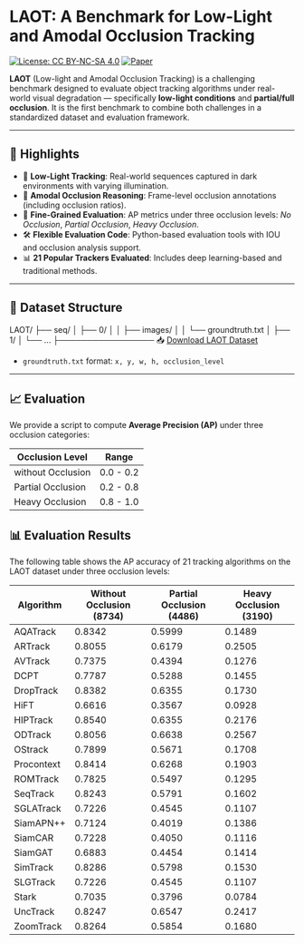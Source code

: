 # LAOT: A Benchmark for Low-Light and Amodal Occlusion Tracking

[![License: CC BY-NC-SA 4.0](https://img.shields.io/badge/License-CC%20BY--NC--SA%204.0-lightgrey.svg)](https://creativecommons.org/licenses/by-nc-sa/4.0/)
[![Paper](https://img.shields.io/badge/Paper-arXiv-red)](https://arxiv.org/abs/xxxx.xxxxx)

**LAOT** (Low-light and Amodal Occlusion Tracking) is a challenging benchmark designed to evaluate object tracking algorithms under real-world visual degradation — specifically **low-light conditions** and **partial/full occlusion**. It is the first benchmark to combine both challenges in a standardized dataset and evaluation framework.

---

## 🚀 Highlights

- 🌙 **Low-Light Tracking**: Real-world sequences captured in dark environments with varying illumination.
- 🧱 **Amodal Occlusion Reasoning**: Frame-level occlusion annotations (including occlusion ratios).
- 🧪 **Fine-Grained Evaluation**: AP metrics under three occlusion levels: *No Occlusion*, *Partial Occlusion*, *Heavy Occlusion*.
- 🛠️ **Flexible Evaluation Code**: Python-based evaluation tools with IOU and occlusion analysis support.
- 📊 **21 Popular Trackers Evaluated**: Includes deep learning-based and traditional methods.

---

## 📁 Dataset Structure
LAOT/
├── seq/
│ ├── 0/
│ │ ├── images/
│ │ └── groundtruth.txt
│ ├── 1/
│ └── ...
├─────────────────
📥 [Download LAOT Dataset](https://your-download-link.com/LAOT.zip)


- `groundtruth.txt` format: `x, y, w, h, occlusion_level`  

---

## 📈 Evaluation
We provide a script to compute **Average Precision (AP)** under three occlusion categories:

| Occlusion Level   | Range       |
|-------------------|-------------|
| without Occlusion | 0.0 - 0.2   |
| Partial Occlusion | 0.2 - 0.8   |
| Heavy Occlusion   | 0.8 - 1.0   |


## 📊 Evaluation Results

The following table shows the AP accuracy of 21 tracking algorithms on the LAOT dataset under three occlusion levels:

| Algorithm     | Without Occlusion (8734) | Partial Occlusion (4486) | Heavy Occlusion (3190) |
|---------------|---------------------------|----------------------------|--------------------------|
| AQATrack      | 0.8342                    | 0.5999                     | 0.1489                   |
| ARTrack       | 0.8055                    | 0.6179                     | 0.2505                   |
| AVTrack       | 0.7375                    | 0.4394                     | 0.1276                   |
| DCPT          | 0.7787                    | 0.5288                     | 0.1455                   |
| DropTrack     | 0.8382                    | 0.6355                     | 0.1730                   |
| HiFT          | 0.6616                    | 0.3567                     | 0.0928                   |
| HIPTrack      | 0.8540                    | 0.6355                     | 0.2176                   |
| ODTrack       | 0.8056                    | 0.6638                     | 0.2567                   |
| OStrack       | 0.7899                    | 0.5671                     | 0.1708                   |
| Procontext    | 0.8414                    | 0.6268                     | 0.1903                   |
| ROMTrack      | 0.7825                    | 0.5497                     | 0.1295                   |
| SeqTrack      | 0.8243                    | 0.5791                     | 0.1602                   |
| SGLATrack     | 0.7226                    | 0.4545                     | 0.1107                   |
| SiamAPN++     | 0.7124                    | 0.4019                     | 0.1386                   |
| SiamCAR       | 0.7228                    | 0.4050                     | 0.1116                   |
| SiamGAT       | 0.6883                    | 0.4454                     | 0.1414                   |
| SimTrack      | 0.8286                    | 0.5798                     | 0.1530                   |
| SLGTrack      | 0.7226                    | 0.4545                     | 0.1107                   |
| Stark         | 0.7035                    | 0.3796                     | 0.0784                   |
| UncTrack      | 0.8247                    | 0.6547                     | 0.2417                   |
| ZoomTrack     | 0.8264                    | 0.5854                     | 0.1680                   |


